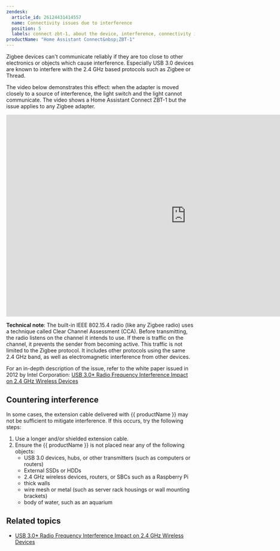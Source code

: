 ```yaml
---
zendesk:
  article_id: 26124431414557
  name: Connectivity issues due to interference
  position: 5
  labels: connect zbt-1, about the device, interference, connectivity issues
productName: "Home Assistant Connect&nbsp;ZBT-1"
---
```


Zigbee devices can't communicate reliably if they are too close to other electronics or objects which cause interference. Especially USB 3.0 devices are known to interfere with the 2.4&nbsp;GHz based protocols such as Zigbee or Thread.

The video below demonstrates this effect: when the adapter is moved closely to a source of interference, the light switch and the light cannot communicate. The video shows a Home Assistant Connect&nbsp;ZBT-1 but the issue applies to any Zigbee adapter.

<iframe width="960" height="540" src="https://www.youtube.com/embed/tHqZhNcFEvA" title="Demo: Zigbee interference caused by USB 3.0" frameborder="0" allow="accelerometer; autoplay; clipboard-write; encrypted-media; gyroscope; picture-in-picture; web-share" controls>
</iframe>

**Technical note**: The built-in IEEE&nbsp;802.15.4 radio (like any Zigbee radio) uses a technique called Clear Channel Assessment (CCA). Before transmitting, the radio listens on the channel it intends to use. If there is traffic on the channel, it prevents the sender from becoming active. This traffic is not limited to the Zigbee protocol. It includes other protocols using the same 2.4&nbsp;GHz band, as well as electromagnetic interference from other devices.

For an in-depth description of the issue, refer to the white paper issued in 2012 by Intel Corporation:
[USB 3.0* Radio Frequency Interference Impact on 2.4&nbsp;GHz Wireless Devices](https://www.usb.org/sites/default/files/327216.pdf)

## Countering interference

In some cases, the extension cable delivered with {{ productName }} may not be sufficient to mitigate interference. If this occurs, try the following steps:

1. Use a longer and/or shielded extension cable.
2. Ensure the {{ productName }} is not placed near any of the following objects:
   - USB&nbsp;3.0 devices, hubs, or other transmitters (such as computers or routers)
   - External SSDs or HDDs
   - 2.4&nbsp;GHz wireless devices, routers, or SBCs such as a Raspberry Pi
   - thick walls
   - wire mesh or metal (such as server rack housings or wall mounting brackets)
   - body of water, such as an aquarium

## Related topics

- [USB 3.0* Radio Frequency Interference Impact on 2.4&nbsp;GHz Wireless Devices](https://www.usb.org/sites/default/files/327216.pdf)